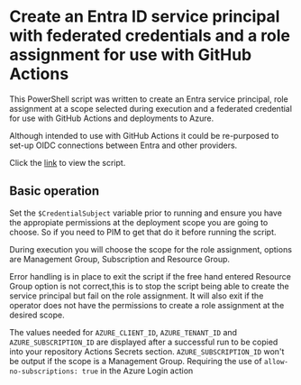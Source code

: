 # Create an Entra ID service principal with federated credentials and a role assignment for use with GitHub Actions

This PowerShell script was written to create an Entra service principal, role assignment at a scope selected during execution and a federated credential for use with GitHub Actions and deployments to Azure.

Although intended to use with GitHub Actions it could be re-purposed to set-up OIDC connections between Entra and other providers.

Click the [link](https://github.com/paul-mccormack/actions-entra-auth/blob/main/FedCredGitHubActions.ps1) to view the script.

## Basic operation

Set the ```$CredentialSubject``` variable prior to running and ensure you have the appropiate permissions at the deployment scope you are going to choose.  So if you need to PIM to get that do it before running the script.

During execution you will choose the scope for the role assignment, options are Management Group, Subscription and Resource Group.

Error handling is in place to exit the script if the free hand entered Resource Group option is not correct,this is to stop the script being able to  create the service principal but fail on the role assignment.  It will also exit if the operator does not have the permissions to create a role assignment at the desired scope.

The values needed for ```AZURE_CLIENT_ID```, ```AZURE_TENANT_ID``` and ```AZURE_SUBSCRIPTION_ID``` are displayed after a successful run to be copied into your repository Actions Secrets section.  ```AZURE_SUBSCRIPTION_ID``` won't be output if the scope is a Management Group. Requiring the use of ```allow-no-subscriptions: true``` in the Azure Login action